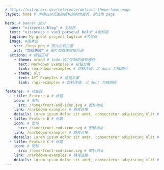 ```yaml
---
# https://vitepress.dev/reference/default-theme-home-page
layout: home # 声明当前页面的模块结构为首页，默认为 page

hero: # banner 部分
  name: "vitepress-blog" # 主标题
  text: "vitepress + vue3 personal bolg" #副标题
  tagline: My great project tagline #内容区
  image: #图片区
    src: /logo.png # 图片加载位置
    alt: "加载失败" # 图片加载失败提示语
  actions: # 按钮区域
    - theme: brand # todo:这个字段的值有哪些
      text: Markdown Examples # 按钮文案
      link: /markdown-examples # 跳转连接，以 docs 为根路径
    - theme: alt
      text: API Examples # 按钮文案
      link: /api-examples # 跳转连接，以 docs 为根路径

features: # 功能区
  - title: Feature A # 标题
    icon: # 图标
      src: /home/front-end-icon.svg # 图标地址
    link: /markdown-examples # 跳转连接
    details: Lorem ipsum dolor sit amet, consectetur adipiscing elit # 文案描述
  - title: Feature B # 标题
    icon: # 图标
      src: /home/front-end-icon.svg # 图标地址
    link: /markdown-examples # 跳转连接
    details: Lorem ipsum dolor sit amet, consectetur adipiscing elit # 文案描述
  - title: Feature C # 标题
    icon: # 图标
      src: /home/front-end-icon.svg # 图标地址
    link: /markdown-examples # 跳转连接
    details: Lorem ipsum dolor sit amet, consectetur adipiscing elit # 文案描述
---
```

